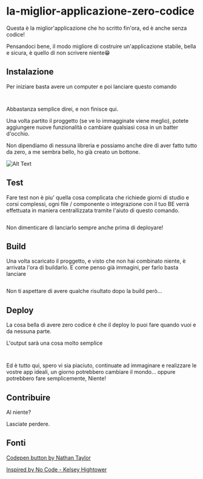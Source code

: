 # la-miglior-applicazione-zero-codice
Questa è la miglior'applicazione che ho scritto fin'ora, ed è anche senza codice!

Pensandoci bene, il modo migliore di costruire un'applicazione stabile, bella e sicura, è quello di non scrivere niente😁

## Instalazione
Per iniziare basta avere un computer e poi lanciare questo comando

```


```

Abbastanza semplice direi, e non finisce qui.

Una volta partito il proggetto (se ve lo immagginate viene meglio), potete aggiungere nuove funzionalità o cambiare qualsiasi cosa in un batter d'occhio.

Non dipendiamo di nessuna libreria e possiamo anche dire di aver fatto tutto da zero, a me sembra bello, ho già creato un bottone.

![Alt Text](https://codemyui.com/wp-content/uploads/2017/05/3d-push-and-bounce-back-button-effect.gif)

## Test

Fare test non è piu' quella cosa complicata che richiede giorni di studio e corsi complessi, ogni file / componente o integrazione con il tuo BE verrà effettuata in maniera centrallizzata tramite l'aiuto di questo comando.

```

```

Non dimenticare di lanciarlo sempre anche prima di deployare!

## Build

Una volta scaricato il proggetto, e visto che non hai combinato niente, è arrivata l'ora di buildarlo.
E come penso già immagini, per farlo basta lanciare

```

```

Non ti aspettare di avere qualche risultato dopo la build però...
## Deploy

La cosa bella di avere zero codice è che il deploy lo puoi fare quando vuoi e da nessuna parte.

L'output sarà una cosa molto semplice
```


```

Ed è tutto qui, spero vi sia piaciuto, continuate ad immaginare e realizzare le vostre app ideali, un giorno potrebbero cambiare il mondo... oppure potrebbero fare semplicemente, Niente!

## Contribuire

Al niente?

Lasciate perdere.

## Fonti
[Codepen button by Nathan Taylor](https://codepen.io/nathantaylor/pen/woKbqX)

[Inspired by No Code - Kelsey Hightower](https://codepen.io/nathantaylor/pen/woKbqX)
